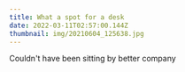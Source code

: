 ```yaml
---
title: What a spot for a desk
date: 2022-03-11T02:57:00.144Z
thumbnail: img/20210604_125638.jpg
---
```

Couldn't have been sitting by better company